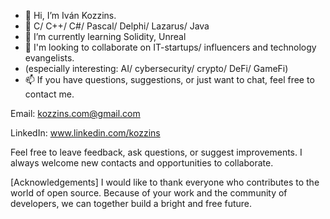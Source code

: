 - 👋 Hi, I’m Iván Kozzins.
- 👀 С/ С++/ С#/ Pascal/ Delphi/ Lazarus/ Java
- 🌱 I’m currently learning Solidity, Unreal
- 💞️ I'm looking to collaborate on IT-startups/ influencers and technology evangelists.
- (especially interesting: AI/ cybersecurity/ crypto/ DeFi/ GameFi)
- 📫 If you have questions, suggestions, or just want to chat, feel free to contact me.
  

Email: kozzins.com@gmail.com

LinkedIn: www.linkedin.com/kozzins

Feel free to leave feedback, ask questions, or suggest improvements. I always welcome new contacts and opportunities to collaborate.

[Acknowledgements]
I would like to thank everyone who contributes to the world of open source. Because of your work and the community of developers, we can together build a bright and free future.

<!---
kozzins/kozzins is a ✨ special ✨ repository because its `README.md` (this file) appears on your GitHub profile.
You can click the Preview link to take a look at your changes.
--->




